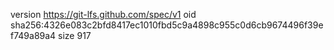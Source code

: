 version https://git-lfs.github.com/spec/v1
oid sha256:4326e083c2bfd8417ec1010fbd5c9a4898c955c0d6cb9674496f39ef749a89a4
size 917
